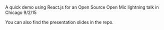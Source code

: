 A quick demo using React.js for an Open Source Open Mic lightning talk in Chicago 9/2/15

You can also find the presentation slides in the repo.
